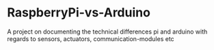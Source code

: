 # RaspberryPi-vs-Arduino
A project on documenting the technical differences pi and arduino with regards to sensors, actuators, communication-modules etc
